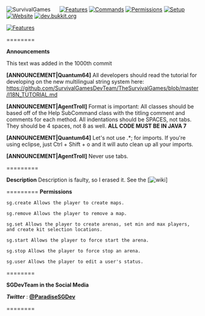![SurvivalGames](http://sg.q64.co/wiki/image/SurvivalGames.png)
&nbsp;&nbsp;&nbsp;&nbsp;&nbsp;[![Features](http://sg.q64.co/wiki/image/Features.png)](https://github.com/SurvivalGamesDevTeam/TheSurvivalGames/wiki) [![Commands](http://sg.q64.co/wiki/image/Commands.png)](https://github.com/SurvivalGamesDevTeam/TheSurvivalGames/wiki/Commands) [![Permissions](http://sg.q64.co/wiki/image/Permissions.png)](https://github.com/SurvivalGamesDevTeam/TheSurvivalGames/wiki/Permissions) [![Setup](http://sg.q64.co/wiki/image/Setup.png)](https://github.com/SurvivalGamesDevTeam/TheSurvivalGames/wiki/Setup) [![Website](http://sg.q64.co/wiki/image/Website.png)](http://communitysurvivalgames.com)  [![dev.bukkit.org](http://sg.q64.co/wiki/image/DBO.png)](http://dev.bukkit.org/bukkit-plugins/paradise-survival-games/)

[![Features](http://imgur.com/F2MBj0Y.png)](https://github.com/ParadiseMC/SGBuildsAndDocs/tree/master/Builds)  

======== 

**Announcements**

This text was added in the 1000th commit 

**[ANNOUNCEMENT|Quantum64]**
All developers should read the tutorial for developing on the new multilingual string system here:  https://github.com/SurvivalGamesDevTeam/TheSurvivalGames/blob/master/I18N_TUTORIAL.md

**[ANNOUNCEMENT|AgentTroll]**
Format is important: All classes should be based off of the Help SubCommand class with the titling comment and comments for each method. All indentations should be SPACES, not tabs. They should be 4 spaces, not 8 as well. **ALL CODE MUST BE IN JAVA 7**

**[ANNOUNCEMENT|Quantum64]**
Let's not use .*; for imports. If you're using eclipse, just Ctrl + Shift + o and it will auto clean up all your imports.

**[ANNOUNCEMENT|AgentTroll]**
Never use tabs.

=========

**Description**
Description is faulty, so I erased it. See the [![wiki](https://github.com/SurvivalGamesDevTeam/TheSurvivalGames/wiki)]

=========
**Permissions**

```
sg.create Allows the player to create maps.

sg.remove Allows the player to remove a map.

sg.set Allows the player to create arenas, set min and max players, and create kit selection locations.

sg.start Allows the player to force start the arena.

sg.stop Allows the player to force stop an arena.

sg.user Allows the player to edit a user's status.
```

========

**SGDevTeam in the Social Media**

***Twitter*** : [**@ParadiseSGDev**](https://twitter.com/ParadiseSGDev)

========


